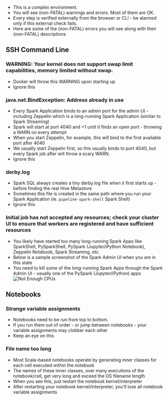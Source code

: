 * This is a complex environment.
* You will see (non-FATAL) warnings and errors.  Most of them are OK.
* Every step is verified externally from the browser or CLI - be alarmed only if this external check fails.
* Here are some of the (non-FATAL) errors you will see along with their (non-FATAL) descriptions

## SSH Command Line
### WARNING: Your kernel does not support swap limit capabilities, memory limited without swap.
* Docker will throw this WARNING upon starting up
* Ignore this

### java.net.BindException: Address already in use
* Every Spark Application binds to an admin port for the admin UI - including Zeppelin which is a long-running Spark Application (similar to Spark Streaming)
* Spark will start at port 4040 and +1 until it finds an open port - throwing a WARN on every attempt
* When you start Zeppelin, for example, this will bind to the first available port after 4040
* We usually start Zeppelin first, so this usually binds to port 4040, but every Spark job after will throw a scary WARN.
* Ignore this

### derby.log
* Spark SQL always creates a tiny derby.log file when it first starts up - before finding the real Hive Metastore
* Sometimes this file is created in the same path where you run your Spark Application (ie. `pipeline-spark-shell` Spark Shell)
* Ignore this

### Initial job has not accepted any resources; check your cluster UI to ensure that workers are registered and have sufficient resources
* You likely have started too many long-running Spark Apps like SparkShell, PySparkShell, PySpark (Jupyter/iPython Notebook), Zeppelin Notebook, Spark Streaming, etc.
* Below is a sample screenshot of the Spark Admin UI when you are in this state
* You need to kill some of the long-running Spark Apps through the Spark Admin UI - usually one of the PySpark (Jupyter/iPython) apps
![Not Enough CPUs](http://advancedspark.com/img/spark-ui-not-enough-cpus.png)

## Notebooks
### Strange variable assignments
* Notebooks need to be run from top to bottom.
* If you run them out of order - or jump between notebooks - your variable assignments may clobber each other
* Keep an eye on this

### File name too long
* Most Scala-based notebooks operate by generating inner classes for each cell executed within the notebook
* The names of these inner classes, over many executions of the notebook/cell, get very long and exceed the OS filename length
* When you see this, just restart the notebook kernel/interpreter
* After restarting your notebook kernel/interpreter, you'll lose all notebook variable assignments